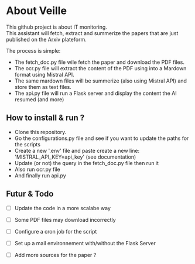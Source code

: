 # About Veille

This github project is about IT monitoring.\
This assistant will fetch, extract and summerize the papers that are just published on the Arxiv plateform.

The process is simple:
- The fetch_doc.py file wile fetch the paper and download the PDF files.
- The ocr.py file will extract the content of the PDF using into a Mardown format using Mistral API. 
- The same mardown files will be summerize (also using Mistral API) and store them as text files.
- The api.py file will run a Flask server and display the content the AI resumed (and more)

## How to install & run ?

- Clone this repository.
- Go the configurations.py file and see if you want to update the paths for the scripts
- Create a new '.env' file and paste create a new line: 'MISTRAL_API_KEY=api_key' (see documentation)
- Update (or not) the query in the fetch_doc.py file then run it
- Also run ocr.py file
- And finally run api.py

## Futur & Todo

- [ ] Update the code in a more scalabe way
- [ ] Some PDF files may download incorrectly
- [ ] Configure a cron job for the script 
- [ ] Set up a mail environnement with/without the Flask Server 
- [ ] Add more sources for the paper ?




